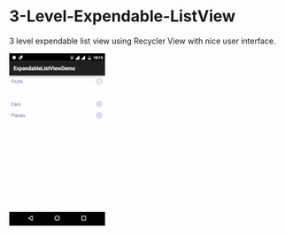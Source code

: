 # 3-Level-Expendable-ListView
3 level expendable list view using Recycler View with nice user interface.

![Custom Date Picker](https://github.com/pkjvit/3-Level-Expendable-ListView/blob/master/expendedListView_gif.gif)
